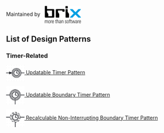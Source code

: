 Maintained by &nbsp; [<img src="brix_Logo-rgb.svg" align="center" style="width: 100px">](https://www.brix.ch/)

## List of Design Patterns

### Timer-Related

[<img src="updatable-timer-pattern/updatable-timer-pattern-logo.png" align="center" style="width: 50px;"> Updatable Timer Pattern](updatable-timer-pattern)

[<img src="updatable-boundary-timer-pattern/updatable-boundary-timer-pattern-logo.png" align="center" style="width: 50px;"> Updatable Boundary Timer Pattern](updatable-boundary-timer-pattern)

[<img src="recalculable-non-interrupting-boundary-timer-pattern/recalculable-non-interrupting-boundary-timer-pattern-logo.png" align="center" style="width: 50px;"> Recalculable Non-Interrupting Boundary Timer Pattern](recalculable-non-interrupting-boundary-timer-pattern)